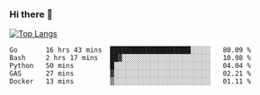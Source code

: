 ### Hi there 👋

<!--
**3Xpl0it3r/3Xpl0it3r** is a ✨ _special_ ✨ repository because its `README.md` (this file) appears on your GitHub profile.

Here are some ideas to get you started:

- 🔭 I’m currently working on ...
- 🌱 I’m currently learning ...
- 👯 I’m looking to collaborate on ...
- 🤔 I’m looking for help with ...
- 💬 Ask me about ...
- 📫 How to reach me: ...
- 😄 Pronouns: ...
- ⚡ Fun fact: ...
-->


[![Top Langs](https://github-readme-stats.vercel.app/api/top-langs/?username=3Xpl0it3r&layout=compact)](https://github.com/3Xpl0it3r/3Xpl0it3r)

<!--START_SECTION:waka-->
```text
Go       16 hrs 43 mins  ████████████████████░░░░░   80.09 % 
Bash     2 hrs 17 mins   ██▓░░░░░░░░░░░░░░░░░░░░░░   10.98 % 
Python   50 mins         █░░░░░░░░░░░░░░░░░░░░░░░░   04.04 % 
GAS      27 mins         ▓░░░░░░░░░░░░░░░░░░░░░░░░   02.21 % 
Docker   13 mins         ▒░░░░░░░░░░░░░░░░░░░░░░░░   01.11 % 
```
<!--END_SECTION:waka-->
